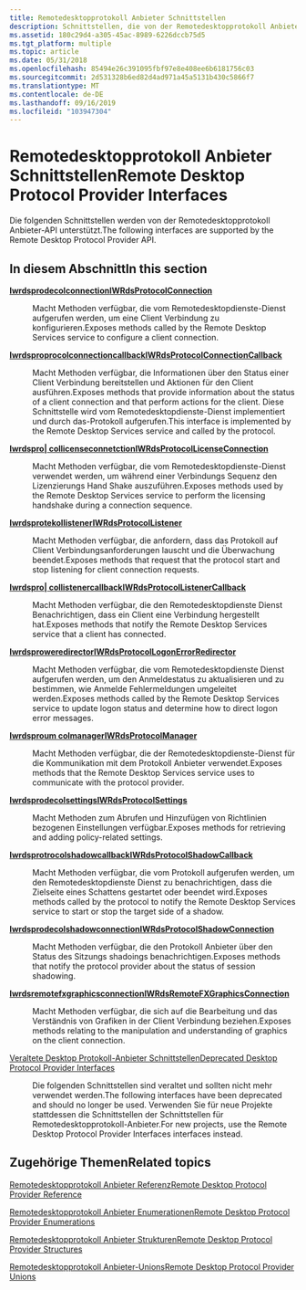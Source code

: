 ```yaml
---
title: Remotedesktopprotokoll Anbieter Schnittstellen
description: Schnittstellen, die von der Remotedesktopprotokoll Anbieter-API unterstützt werden.
ms.assetid: 180c29d4-a305-45ac-8989-6226dccb75d5
ms.tgt_platform: multiple
ms.topic: article
ms.date: 05/31/2018
ms.openlocfilehash: 85494e26c391095fbf97e8e408ee6b6181756c03
ms.sourcegitcommit: 2d531328b6ed82d4ad971a45a5131b430c5866f7
ms.translationtype: MT
ms.contentlocale: de-DE
ms.lasthandoff: 09/16/2019
ms.locfileid: "103947304"
---
```

# <a name="remote-desktop-protocol-provider-interfaces"></a><span data-ttu-id="bdae8-103">Remotedesktopprotokoll Anbieter Schnittstellen</span><span class="sxs-lookup"><span data-stu-id="bdae8-103">Remote Desktop Protocol Provider Interfaces</span></span>

<span data-ttu-id="bdae8-104">Die folgenden Schnittstellen werden von der Remotedesktopprotokoll Anbieter-API unterstützt.</span><span class="sxs-lookup"><span data-stu-id="bdae8-104">The following interfaces are supported by the Remote Desktop Protocol Provider API.</span></span>

## <a name="in-this-section"></a><span data-ttu-id="bdae8-105">In diesem Abschnitt</span><span class="sxs-lookup"><span data-stu-id="bdae8-105">In this section</span></span>

<dl> <dt>

[<span data-ttu-id="bdae8-106">**Iwrdsprodecolconnection**</span><span class="sxs-lookup"><span data-stu-id="bdae8-106">**IWRdsProtocolConnection**</span></span>](/windows/desktop/api/wtsprotocol/nn-wtsprotocol-iwrdsprotocolconnection)
</dt> <dd>

<span data-ttu-id="bdae8-107">Macht Methoden verfügbar, die vom Remotedesktopdienste-Dienst aufgerufen werden, um eine Client Verbindung zu konfigurieren.</span><span class="sxs-lookup"><span data-stu-id="bdae8-107">Exposes methods called by the Remote Desktop Services service to configure a client connection.</span></span>

</dd> <dt>

[<span data-ttu-id="bdae8-108">**Iwrdsproprocolconnectioncallback**</span><span class="sxs-lookup"><span data-stu-id="bdae8-108">**IWRdsProtocolConnectionCallback**</span></span>](/windows/desktop/api/wtsprotocol/nn-wtsprotocol-iwrdsprotocolconnectioncallback)
</dt> <dd>

<span data-ttu-id="bdae8-109">Macht Methoden verfügbar, die Informationen über den Status einer Client Verbindung bereitstellen und Aktionen für den Client ausführen.</span><span class="sxs-lookup"><span data-stu-id="bdae8-109">Exposes methods that provide information about the status of a client connection and that perform actions for the client.</span></span> <span data-ttu-id="bdae8-110">Diese Schnittstelle wird vom Remotedesktopdienste-Dienst implementiert und durch das-Protokoll aufgerufen.</span><span class="sxs-lookup"><span data-stu-id="bdae8-110">This interface is implemented by the Remote Desktop Services service and called by the protocol.</span></span>

</dd> <dt>

[<span data-ttu-id="bdae8-111">**Iwrdspro| collicenseconnetction**</span><span class="sxs-lookup"><span data-stu-id="bdae8-111">**IWRdsProtocolLicenseConnection**</span></span>](/windows/desktop/api/wtsprotocol/nn-wtsprotocol-iwrdsprotocollicenseconnection)
</dt> <dd>

<span data-ttu-id="bdae8-112">Macht Methoden verfügbar, die vom Remotedesktopdienste-Dienst verwendet werden, um während einer Verbindungs Sequenz den Lizenzierungs Hand Shake auszuführen.</span><span class="sxs-lookup"><span data-stu-id="bdae8-112">Exposes methods used by the Remote Desktop Services service to perform the licensing handshake during a connection sequence.</span></span>

</dd> <dt>

[<span data-ttu-id="bdae8-113">**Iwrdsprotekollistener**</span><span class="sxs-lookup"><span data-stu-id="bdae8-113">**IWRdsProtocolListener**</span></span>](/windows/desktop/api/wtsprotocol/nn-wtsprotocol-iwrdsprotocollistener)
</dt> <dd>

<span data-ttu-id="bdae8-114">Macht Methoden verfügbar, die anfordern, dass das Protokoll auf Client Verbindungsanforderungen lauscht und die Überwachung beendet.</span><span class="sxs-lookup"><span data-stu-id="bdae8-114">Exposes methods that request that the protocol start and stop listening for client connection requests.</span></span>

</dd> <dt>

[<span data-ttu-id="bdae8-115">**Iwrdspro| collistenercallback**</span><span class="sxs-lookup"><span data-stu-id="bdae8-115">**IWRdsProtocolListenerCallback**</span></span>](/windows/desktop/api/wtsprotocol/nn-wtsprotocol-iwrdsprotocollistenercallback)
</dt> <dd>

<span data-ttu-id="bdae8-116">Macht Methoden verfügbar, die den Remotedesktopdienste Dienst Benachrichtigen, dass ein Client eine Verbindung hergestellt hat.</span><span class="sxs-lookup"><span data-stu-id="bdae8-116">Exposes methods that notify the Remote Desktop Services service that a client has connected.</span></span>

</dd> <dt>

[<span data-ttu-id="bdae8-117">**Iwrdsproweredirector**</span><span class="sxs-lookup"><span data-stu-id="bdae8-117">**IWRdsProtocolLogonErrorRedirector**</span></span>](/windows/desktop/api/wtsprotocol/nn-wtsprotocol-iwrdsprotocollogonerrorredirector)
</dt> <dd>

<span data-ttu-id="bdae8-118">Macht Methoden verfügbar, die vom Remotedesktopdienste Dienst aufgerufen werden, um den Anmeldestatus zu aktualisieren und zu bestimmen, wie Anmelde Fehlermeldungen umgeleitet werden.</span><span class="sxs-lookup"><span data-stu-id="bdae8-118">Exposes methods called by the Remote Desktop Services service to update logon status and determine how to direct logon error messages.</span></span>

</dd> <dt>

[<span data-ttu-id="bdae8-119">**Iwrdsproum colmanager**</span><span class="sxs-lookup"><span data-stu-id="bdae8-119">**IWRdsProtocolManager**</span></span>](/windows/desktop/api/wtsprotocol/nn-wtsprotocol-iwrdsprotocolmanager)
</dt> <dd>

<span data-ttu-id="bdae8-120">Macht Methoden verfügbar, die der Remotedesktopdienste-Dienst für die Kommunikation mit dem Protokoll Anbieter verwendet.</span><span class="sxs-lookup"><span data-stu-id="bdae8-120">Exposes methods that the Remote Desktop Services service uses to communicate with the protocol provider.</span></span>

</dd> <dt>

[<span data-ttu-id="bdae8-121">**Iwrdsprodecolsettings**</span><span class="sxs-lookup"><span data-stu-id="bdae8-121">**IWRdsProtocolSettings**</span></span>](/windows/desktop/api/wtsprotocol/nn-wtsprotocol-iwrdsprotocolsettings)
</dt> <dd>

<span data-ttu-id="bdae8-122">Macht Methoden zum Abrufen und Hinzufügen von Richtlinien bezogenen Einstellungen verfügbar.</span><span class="sxs-lookup"><span data-stu-id="bdae8-122">Exposes methods for retrieving and adding policy-related settings.</span></span>

</dd> <dt>

[<span data-ttu-id="bdae8-123">**Iwrdsprotrocolshadowcallback**</span><span class="sxs-lookup"><span data-stu-id="bdae8-123">**IWRdsProtocolShadowCallback**</span></span>](/windows/desktop/api/wtsprotocol/nn-wtsprotocol-iwrdsprotocolshadowcallback)
</dt> <dd>

<span data-ttu-id="bdae8-124">Macht Methoden verfügbar, die vom Protokoll aufgerufen werden, um den Remotedesktopdienste Dienst zu benachrichtigen, dass die Zielseite eines Schattens gestartet oder beendet wird.</span><span class="sxs-lookup"><span data-stu-id="bdae8-124">Exposes methods called by the protocol to notify the Remote Desktop Services service to start or stop the target side of a shadow.</span></span>

</dd> <dt>

[<span data-ttu-id="bdae8-125">**Iwrdsprodecolshadowconnection**</span><span class="sxs-lookup"><span data-stu-id="bdae8-125">**IWRdsProtocolShadowConnection**</span></span>](/windows/desktop/api/wtsprotocol/nn-wtsprotocol-iwrdsprotocolshadowconnection)
</dt> <dd>

<span data-ttu-id="bdae8-126">Macht Methoden verfügbar, die den Protokoll Anbieter über den Status des Sitzungs shadoings benachrichtigen.</span><span class="sxs-lookup"><span data-stu-id="bdae8-126">Exposes methods that notify the protocol provider about the status of session shadowing.</span></span>

</dd> <dt>

[<span data-ttu-id="bdae8-127">**Iwrdsremotefxgraphicsconnection**</span><span class="sxs-lookup"><span data-stu-id="bdae8-127">**IWRdsRemoteFXGraphicsConnection**</span></span>](/windows/desktop/api/wtsprotocol/nn-wtsprotocol-iwrdsremotefxgraphicsconnection)
</dt> <dd>

<span data-ttu-id="bdae8-128">Macht Methoden verfügbar, die sich auf die Bearbeitung und das Verständnis von Grafiken in der Client Verbindung beziehen.</span><span class="sxs-lookup"><span data-stu-id="bdae8-128">Exposes methods relating to the manipulation and understanding of graphics on the client connection.</span></span>

</dd> <dt>

[<span data-ttu-id="bdae8-129">Veraltete Desktop Protokoll-Anbieter Schnittstellen</span><span class="sxs-lookup"><span data-stu-id="bdae8-129">Deprecated Desktop Protocol Provider Interfaces</span></span>](deprecated-desktop-protocol-provider-interfaces.md)
</dt> <dd>

<span data-ttu-id="bdae8-130">Die folgenden Schnittstellen sind veraltet und sollten nicht mehr verwendet werden.</span><span class="sxs-lookup"><span data-stu-id="bdae8-130">The following interfaces have been deprecated and should no longer be used.</span></span> <span data-ttu-id="bdae8-131">Verwenden Sie für neue Projekte stattdessen die Schnittstellen der Schnittstellen für Remotedesktopprotokoll-Anbieter.</span><span class="sxs-lookup"><span data-stu-id="bdae8-131">For new projects, use the Remote Desktop Protocol Provider Interfaces interfaces instead.</span></span>

</dd> </dl>

## <a name="related-topics"></a><span data-ttu-id="bdae8-132">Zugehörige Themen</span><span class="sxs-lookup"><span data-stu-id="bdae8-132">Related topics</span></span>

<dl> <dt>

[<span data-ttu-id="bdae8-133">Remotedesktopprotokoll Anbieter Referenz</span><span class="sxs-lookup"><span data-stu-id="bdae8-133">Remote Desktop Protocol Provider Reference</span></span>](custom-remote-protocol-reference.md)
</dt> <dt>

[<span data-ttu-id="bdae8-134">Remotedesktopprotokoll Anbieter Enumerationen</span><span class="sxs-lookup"><span data-stu-id="bdae8-134">Remote Desktop Protocol Provider Enumerations</span></span>](custom-remote-protocol-enumerations.md)
</dt> <dt>

[<span data-ttu-id="bdae8-135">Remotedesktopprotokoll Anbieter Strukturen</span><span class="sxs-lookup"><span data-stu-id="bdae8-135">Remote Desktop Protocol Provider Structures</span></span>](custom-remote-protocol-structures.md)
</dt> <dt>

[<span data-ttu-id="bdae8-136">Remotedesktopprotokoll Anbieter-Unions</span><span class="sxs-lookup"><span data-stu-id="bdae8-136">Remote Desktop Protocol Provider Unions</span></span>](custom-remote-protocol-unions.md)
</dt> </dl>

 

 




